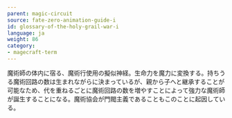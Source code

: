 ```yaml
---
parent: magic-circuit
source: fate-zero-animation-guide-i
id: glossary-of-the-holy-grail-war-i
language: ja
weight: 86
category:
- magecraft-term
---
```


魔術師の体内に宿る、魔術行使用の擬似神経。生命力を魔力に変換する。持ちうる魔術回路の数は生まれながらに決まっているが、親から子へと継承することが可能なため、代を重ねるごとに魔術回路の数を増やすことによって強力な魔術師が誕生することになる。魔術協会が門閥主義であることもこのことに起因している。
